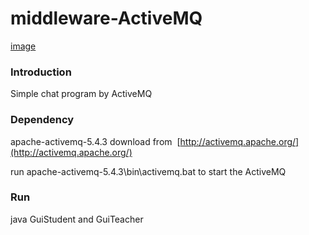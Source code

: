 # middleware-ActiveMQ
[image](https://github.com/Condor-G/middleware-ActiveMQ/blob/master/images/GUI.png)
### Introduction
Simple chat program by ActiveMQ
### Dependency
apache-activemq-5.4.3
download from  [http://activemq.apache.org/](http://activemq.apache.org/)

run apache-activemq-5.4.3\bin\activemq.bat to start the ActiveMQ
### Run
java GuiStudent and GuiTeacher
